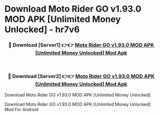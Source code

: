 # Download Moto Rider GO v1.93.0 MOD APK [Unlimited Money Unlocked] - hr7v6


<div align="center">
<h3>🔴 Download [Server1] 👉👉 <a href="https://apk-comot.site?title=Moto_Rider_GO_v1.93.0_MOD_APK_[Unlimited_Money_Unlocked]">Moto Rider GO v1.93.0 MOD APK [Unlimited Money Unlocked] Mod Apk</a></h3><br>
<h3>🔴 Download [Server2] 👉👉 <a href="https://apk-comot.site?title=Moto_Rider_GO_v1.93.0_MOD_APK_[Unlimited_Money_Unlocked]">Moto Rider GO v1.93.0 MOD APK [Unlimited Money Unlocked] Mod Apk</a></h3>
</div>



Download Moto Rider GO v1.93.0 MOD APK [Unlimited Money Unlocked] 

Download Moto Rider GO v1.93.0 MOD APK [Unlimited Money Unlocked] Mod For Android
